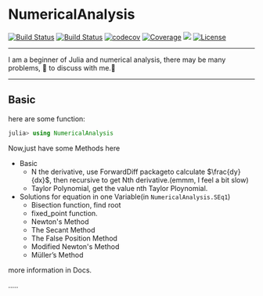 # NumericalAnalysis

[![Build Status](https://travis-ci.com/ZhouZhuofei/NumericalAnalysis.jl.svg?branch=master)](https://travis-ci.com/ZhouZhuofei/NumericalAnalysis.jl)
[![Build Status](https://ci.appveyor.com/api/projects/status/github/ZhouZhuofei/NumericalAnalysis.jl?svg=true)](https://ci.appveyor.com/project/ZhouZhuofei/NumericalAnalysis-jl)
[![codecov](https://codecov.io/gh/ZhouZhuofei/NumericalAnalysis.jl/branch/master/graph/badge.svg)](https://codecov.io/gh/ZhouZhuofei/NumericalAnalysis.jl)
[![Coverage](https://coveralls.io/repos/github/ZhouZhuofei/NumericalAnalysis.jl/badge.svg?branch=master)](https://coveralls.io/github/ZhouZhuofei/NumericalAnalysis.jl?branch=master)
[![](https://img.shields.io/badge/docs-stable-blue.svg)](https://zhouzhuofei.github.io/NumericalAnalysis.jl/docs/build/index.html)
[![License](https://img.shields.io/badge/license-MIT-brightgreen.svg?style=flat)](https://github.com/ZhouZhuofei/NumericalAnalysis.jl/blob/master/LICENSE)


****

I am a beginner of Julia and numerical analysis, there may be many problems, 👏 to discuss with me.🤣

***

## Basic

here are some function:

```julia
julia> using NumericalAnalysis

```

Now,just have some Methods here

- Basic
  - N the derivative, use ForwardDiff packageto calculate $\frac{dy}{dx}$, then recursive to get Nth derivative.(emmm, I feel a bit slow)
  - Taylor Polynomial, get the value nth Taylor Ploynomial.
- Solutions for equation in one Variable(in `NumericalAnalysis.SEq1`)
  - Bisection function, find root
  - fixed_point function.
  - Newton's Method
  - The Secant Method
  - The False Position Method
  - Modified Newton's Method
  -  Müller’s Method

more information in Docs.

.....
